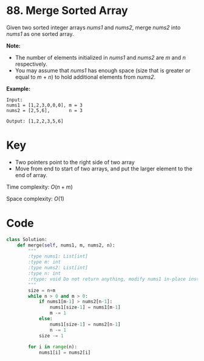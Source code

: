 # 88. Merge Sorted Array

Given two sorted integer arrays *nums1* and *nums2*, merge *nums2* into *nums1* as one sorted array.

**Note:**

- The number of elements initialized in *nums1* and *nums2* are *m* and *n* respectively.
- You may assume that *nums1* has enough space (size that is greater or equal to *m* + *n*) to hold additional elements from *nums2*.

**Example:**

```
Input:
nums1 = [1,2,3,0,0,0], m = 3
nums2 = [2,5,6],       n = 3

Output: [1,2,2,3,5,6]
```

# Key

- Two pointers point to the right side of two array
- Move from end to start of two arrays, and put the larger element to the end of array.

Time complexity: $O(n+m)$

Space complexity: $O(1)$

# Code

```python
class Solution:
    def merge(self, nums1, m, nums2, n):
        """
        :type nums1: List[int]
        :type m: int
        :type nums2: List[int]
        :type n: int
        :rtype: void Do not return anything, modify nums1 in-place instead.
        """
        size = n+m
        while n > 0 and m > 0:
            if nums1[m-1] > nums2[n-1]:
                nums1[size-1] = nums1[m-1]
                m -= 1
            else:
                nums1[size-1] = nums2[n-1]
                n -= 1
            size -= 1
        
        for i in range(n):
            nums1[i] = nums2[i]
        
```

